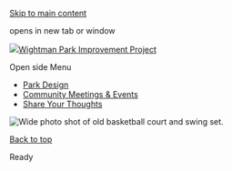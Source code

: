 [Skip to main content](https://www.pittsburghpa.gov/City-Government/City-Council/Districts/Erika-Strassburger-District-8/Wightman-Park-Improvement-Project/Wightman-Park-Homepage-Slider/Slide-5#main-content)

opens in new tab or window

[![](https://www.pittsburghpa.gov/files/ocwebsite/f1eacc7f-f25b-4556-b5ae-24e3d5a59c99/logo.png?w=364)Wightman Park Improvement Project](https://www.pittsburghpa.gov/City-Government/City-Council/Districts/Erika-Strassburger-District-8/Wightman-Park-Improvement-Project)

Open side Menu

- [Park Design](https://www.pittsburghpa.gov/City-Government/City-Council/Districts/Erika-Strassburger-District-8/Wightman-Park-Improvement-Project/Park-Design)
- [Community Meetings & Events](https://www.pittsburghpa.gov/City-Government/City-Council/Districts/Erika-Strassburger-District-8/Wightman-Park-Improvement-Project/Community-Meetings-Events)
- [Share Your Thoughts](https://www.pittsburghpa.gov/City-Government/City-Council/Districts/Erika-Strassburger-District-8/Wightman-Park-Improvement-Project/Share-Your-Thoughts)

![Wide photo shot of old basketball court and swing set.](https://www.pittsburghpa.gov/files/assets/city/v/3/city-council/images/d8/homepage-slider/7.jpg)

[Back to top](https://www.pittsburghpa.gov/City-Government/City-Council/Districts/Erika-Strassburger-District-8/Wightman-Park-Improvement-Project/Wightman-Park-Homepage-Slider/Slide-5#body-top)

Ready
